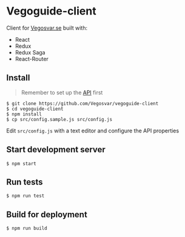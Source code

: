 # Vegoguide-client

Client for [Vegosvar.se](https://vegosvar.se) built with:

* React
* Redux
* Redux Saga
* React-Router

## Install

> Remember to set up the [API](https://github.com/Vegosvar/vegoguide-api) first

```shell
$ git clone https://github.com/Vegosvar/vegoguide-client
$ cd vegoguide-client
$ npm install
$ cp src/config.sample.js src/config.js
```

Edit `src/config.js` with a text editor and configure the API properties

## Start development server

```shell
$ npm start
```

## Run tests

```shell
$ npm run test
```

## Build for deployment

```shell
$ npm run build
```
